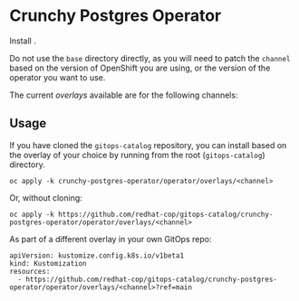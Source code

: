 # Crunchy Postgres Operator

Install .

Do not use the `base` directory directly, as you will need to patch the `channel` based on the version of OpenShift you are using, or the version of the operator you want to use.

The current *overlays* available are for the following channels:



## Usage

If you have cloned the `gitops-catalog` repository, you can install  based on the overlay of your choice by running from the root (`gitops-catalog`) directory.

```
oc apply -k crunchy-postgres-operator/operator/overlays/<channel>
```

Or, without cloning:

```
oc apply -k https://github.com/redhat-cop/gitops-catalog/crunchy-postgres-operator/operator/overlays/<channel>
```

As part of a different overlay in your own GitOps repo:

```
apiVersion: kustomize.config.k8s.io/v1beta1
kind: Kustomization
resources:
  - https://github.com/redhat-cop/gitops-catalog/crunchy-postgres-operator/operator/overlays/<channel>?ref=main
```
